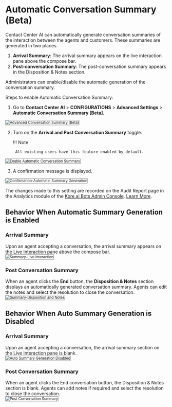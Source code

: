 # Automatic Conversation Summary (Beta)

Contact Center AI can automatically generate conversation summaries of the interaction between the agents and customers. These summaries are generated in two places.

1. **Arrival Summary**: The arrival summary appears on the live interaction pane above the compose bar.
2. **Post-conversation Summary**: The post-conversation summary appears in the Disposition & Notes section.

Administrators can enable/disable the automatic generation of the conversation summary.

Steps to enable Automatic Conversation Summary:

1. Go to **Contact Center AI** > **CONFIGURATIONS** > **Advanced Settings** > **Automatic Conversation Summary [Beta]**.  
<img src="../images/advanced-conversation-summary-beta.png" alt="Advanced Conversation Summary (Beta)" title="Advanced Conversation Summary (Beta)" style="border: 1px solid gray; zoom:80%;">

2. Turn on the  **Arrival and Post Conversation Summary** toggle.

    !!! Note

        All existing users have this feature enabled by default.

<img src="../images/enable-automatic-conversation-summary.png" alt="Enable Automatic Conversation Summary" title="Enable Automatic Conversation Summary" style="border: 1px solid gray; zoom:80%;">

3. A confirmation message is displayed.
<img src="../images/confirmation-automatic-summary-generation.png" alt="Confirmation-Automatic Summary Generation" title="Confirmation-Automatic Summary Generation" style="border: 1px solid gray; zoom:80%;">

The changes made to this setting are recorded on the Audit Report page in the Analytics module of the [Kore.ai Bots Admin Console](../../../administration/adminconsole.md#intro-to-bots-admin-console).  [Learn More](../../../administration/analytics.md#audit-report-details).

## Behavior When Automatic Summary Generation is Enabled

### Arrival Summary

Upon an agent accepting a conversation, the arrival summary appears on the Live Interaction pane above the compose bar.  
<img src="../images/live-interaction-summary.png" alt="Summary-Live Interaction" title="Summary-Live Interaction" style="border: 1px solid gray; zoom:80%;">

### Post Conversation Summary

When an agent clicks the **End** button, the **Disposition & Notes** section displays an automatically generated conversation summary. Agents can edit the notes and select the resolution to close the conversation.
<img src="../images/disposition-and-notes.png" alt="Summary-Disposition and Notes" title="Summary-Disposition and Notes" style="border: 1px solid gray; zoom:80%;">

## Behavior When Auto Summary Generation is Disabled

### Arrival Summary

Upon an agent accepting a conversation, the arrival summary section on the Live Interaction pane is blank.  
<img src="../images/live-interaction-summary.png" alt="Auto Summary Generation Disabled" title="Auto Summary Generation Disabled" style="border: 1px solid gray; zoom:80%;">

### Post Conversation Summary

When an agent clicks the End conversation button, the Disposition & Notes section is blank. Agents can add notes if required and select the resolution to close the conversation.  
<img src="../images/post-conversation-summary.png" alt="Post Conversation Summary" title="Post Conversation Summary" style="border: 1px solid gray; zoom:80%;">
